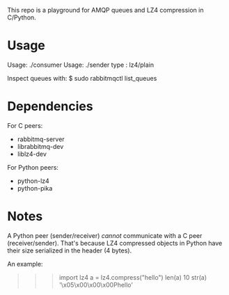 This repo is a playground for AMQP queues and LZ4 compression in C/Python.

# Usage

  Usage: ./consumer <queuename>
  Usage: ./sender <queuename> <message> <type>
      type : lz4/plain

Inspect queues with:
  $ sudo rabbitmqctl list_queues

# Dependencies

For C peers:
* rabbitmq-server
* librabbitmq-dev
* liblz4-dev

For Python peers:
* python-lz4
* python-pika

# Notes

A Python peer (sender/receiver) _cannot_ communicate with a C peer
(receiver/sender). That's because LZ4 compressed objects in Python have their
size serialized in the header (4 bytes).

An example:
  >>> import lz4
  >>> a = lz4.compress("hello")
  >>> len(a)
  10
  >>> str(a)
  '\x05\x00\x00\x00Phello'

